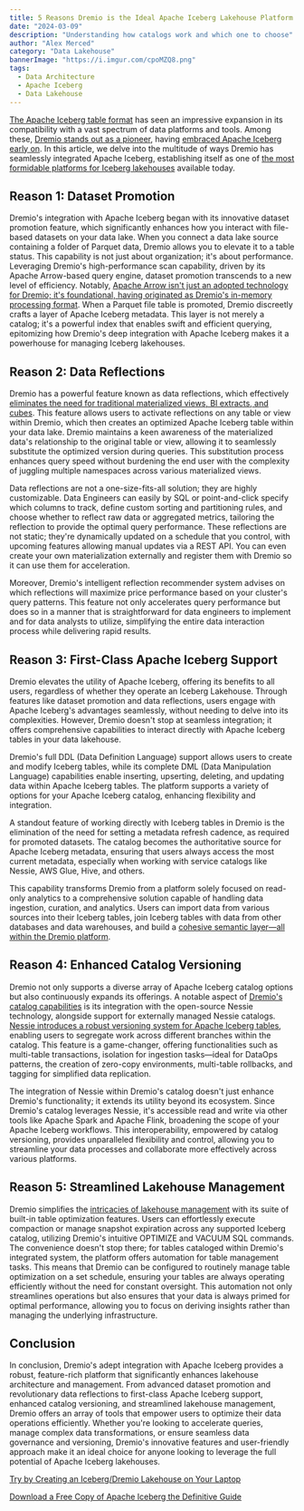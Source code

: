 ```yaml
---
title: 5 Reasons Dremio is the Ideal Apache Iceberg Lakehouse Platform
date: "2024-03-09"
description: "Understanding how catalogs work and which one to choose"
author: "Alex Merced"
category: "Data Lakehouse"
bannerImage: "https://i.imgur.com/cpoMZQ8.png"
tags:
  - Data Architecture
  - Apache Iceberg
  - Data Lakehouse
---
```


[The Apache Iceberg table format](https://www.dremio.com/blog/apache-iceberg-101-your-guide-to-learning-apache-iceberg-concepts-and-practices/) has seen an impressive expansion in its compatibility with a vast spectrum of data platforms and tools. Among these, [Dremio stands out as a pioneer](https://www.dremio.com/resources/topic/apache-iceberg/), having [embraced Apache Iceberg early on](https://amdatalakehouse.substack.com/p/the-apache-iceberg-lakehouse-the). In this article, we delve into the multitude of ways Dremio has seamlessly integrated Apache Iceberg, establishing itself as one of [the most formidable platforms for Iceberg lakehouses](https://www.dremio.com/solutions/data-lakehouse/) available today.

## Reason 1: Dataset Promotion

Dremio's integration with Apache Iceberg began with its innovative dataset promotion feature, which significantly enhances how you interact with file-based datasets on your data lake. When you connect a data lake source containing a folder of Parquet data, Dremio allows you to elevate it to a table status. This capability is not just about organization; it's about performance. Leveraging Dremio's high-performance scan capability, driven by its Apache Arrow-based query engine, dataset promotion transcends to a new level of efficiency. Notably, [Apache Arrow isn't just an adopted technology for Dremio; it's foundational, having originated as Dremio's in-memory processing format](https://www.dremio.com/blog/the-origins-of-apache-arrow-its-fit-in-todays-data-landscape/). When a Parquet file table is promoted, Dremio discreetly crafts a layer of Apache Iceberg metadata. This layer is not merely a catalog; it's a powerful index that enables swift and efficient querying, epitomizing how Dremio's deep integration with Apache Iceberg makes it a powerhouse for managing Iceberg lakehouses.

## Reason 2: Data Reflections

Dremio has a powerful feature known as data reflections, which effectively [eliminates the need for traditional materialized views, BI extracts, and cubes](https://www.dremio.com/blog/bi-dashboard-acceleration-cubes-extracts-and-dremios-reflections/). This feature allows users to activate reflections on any table or view within Dremio, which then creates an optimized Apache Iceberg table within your data lake. Dremio maintains a keen awareness of the materialized data's relationship to the original table or view, allowing it to seamlessly substitute the optimized version during queries. This substitution process enhances query speed without burdening the end user with the complexity of juggling multiple namespaces across various materialized views.

Data reflections are not a one-size-fits-all solution; they are highly customizable. Data Engineers can easily by SQL or point-and-click specify which columns to track, define custom sorting and partitioning rules, and choose whether to reflect raw data or aggregated metrics, tailoring the reflection to provide the optimal query performance. These reflections are not static; they're dynamically updated on a schedule that you control, with upcoming features allowing manual updates via a REST API. You can even create your own materialization externally and register them with Dremio so it can use them for acceleration.

Moreover, Dremio's intelligent reflection recommender system advises on which reflections will maximize price performance based on your cluster's query patterns. This feature not only accelerates query performance but does so in a manner that is straightforward for data engineers to implement and for data analysts to utilize, simplifying the entire data interaction process while delivering rapid results.

## Reason 3: First-Class Apache Iceberg Support

Dremio elevates the utility of Apache Iceberg, offering its benefits to all users, regardless of whether they operate an Iceberg Lakehouse. Through features like dataset promotion and data reflections, users engage with Apache Iceberg's advantages seamlessly, without needing to delve into its complexities. However, Dremio doesn't stop at seamless integration; it offers comprehensive capabilities to interact directly with Apache Iceberg tables in your data lakehouse.

Dremio's full DDL (Data Definition Language) support allows users to create and modify Iceberg tables, while its complete DML (Data Manipulation Language) capabilities enable inserting, upserting, deleting, and updating data within Apache Iceberg tables. The platform supports a variety of options for your Apache Iceberg catalog, enhancing flexibility and integration.

A standout feature of working directly with Iceberg tables in Dremio is the elimination of the need for setting a metadata refresh cadence, as required for promoted datasets. The catalog becomes the authoritative source for Apache Iceberg metadata, ensuring that users always access the most current metadata, especially when working with service catalogs like Nessie, AWS Glue, Hive, and others.

This capability transforms Dremio from a platform solely focused on read-only analytics to a comprehensive solution capable of handling data ingestion, curation, and analytics. Users can import data from various sources into their Iceberg tables, join Iceberg tables with data from other databases and data warehouses, and build a [cohesive semantic layer—all within the Dremio platform](https://www.dremio.com/platform/unified-analytics/).

## Reason 4: Enhanced Catalog Versioning

Dremio not only supports a diverse array of Apache Iceberg catalog options but also continuously expands its offerings. A notable aspect of [Dremio's catalog capabilities](https://www.dremio.com/blog/managing-data-as-code-with-dremio-arctic-easily-ensure-data-quality-in-your-data-lakehouse/) is its integration with the open-source Nessie technology, alongside support for externally managed Nessie catalogs. [Nessie introduces a robust versioning system for Apache Iceberg tables](https://www.dremio.com/blog/what-is-nessie-catalog-versioning-and-git-for-data/), enabling users to segregate work across different branches within the catalog. This feature is a game-changer, offering functionalities such as multi-table transactions, isolation for ingestion tasks—ideal for DataOps patterns, the creation of zero-copy environments, multi-table rollbacks, and tagging for simplified data replication.

The integration of Nessie within Dremio's catalog doesn't just enhance Dremio's functionality; it extends its utility beyond its ecosystem. Since Dremio's catalog leverages Nessie, it's accessible read and write via other tools like Apache Spark and Apache Flink, broadening the scope of your Apache Iceberg workflows. This interoperability, empowered by catalog versioning, provides unparalleled flexibility and control, allowing you to streamline your data processes and collaborate more effectively across various platforms.

## Reason 5: Streamlined Lakehouse Management

Dremio simplifies the [intricacies of lakehouse management](https://www.dremio.com/blog/what-is-lakehouse-management-git-for-data-automated-apache-iceberg-table-maintenance-and-more/) with its suite of built-in table optimization features. Users can effortlessly execute compaction or manage snapshot expiration across any supported Iceberg catalog, utilizing Dremio's intuitive OPTIMIZE and VACUUM SQL commands. The convenience doesn't stop there; for tables cataloged within Dremio's integrated system, the platform offers automation for table management tasks. This means that Dremio can be configured to routinely manage table optimization on a set schedule, ensuring your tables are always operating efficiently without the need for constant oversight. This automation not only streamlines operations but also ensures that your data is always primed for optimal performance, allowing you to focus on deriving insights rather than managing the underlying infrastructure.

## Conclusion

In conclusion, Dremio's adept integration with Apache Iceberg provides a robust, feature-rich platform that significantly enhances lakehouse architecture and management. From advanced dataset promotion and revolutionary data reflections to first-class Apache Iceberg support, enhanced catalog versioning, and streamlined lakehouse management, Dremio offers an array of tools that empower users to optimize their data operations efficiently. Whether you're looking to accelerate queries, manage complex data transformations, or ensure seamless data governance and versioning, Dremio's innovative features and user-friendly approach make it an ideal choice for anyone looking to leverage the full potential of Apache Iceberg lakehouses.

[Try by Creating an Iceberg/Dremio Lakehouse on Your Laptop](https://www.dremio.com/blog/intro-to-dremio-nessie-and-apache-iceberg-on-your-laptop/)

[Download a Free Copy of Apache Iceberg the Definitive Guide](https://hello.dremio.com/wp-apache-iceberg-the-definitive-guide-reg.html)